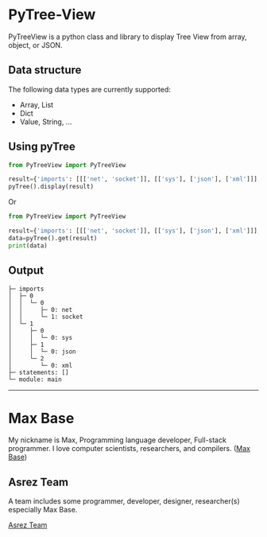 # PyTree-View

PyTreeView is a python class and library to display Tree View from array, object, or JSON.

## Data structure

The following data types are currently supported:

- Array, List
- Dict
- Value, String, ...

## Using pyTree

```python
from PyTreeView import PyTreeView

result={'imports': [[['net', 'socket']], [['sys'], ['json'], ['xml']]], 'statements': [], 'module': 'main'}
pyTree().display(result)
```
Or
```python
from PyTreeView import PyTreeView

result={'imports': [[['net', 'socket']], [['sys'], ['json'], ['xml']]], 'statements': [], 'module': 'main'}
data=pyTree().get(result)
print(data)
```

## Output

```
├─ imports
│  ├─ 0
│  │  └─ 0
│  │     ├─ 0: net
│  │     └─ 1: socket
│  └─ 1
│     ├─ 0
│     │  └─ 0: sys
│     ├─ 1
│     │  └─ 0: json
│     └─ 2
│        └─ 0: xml
├─ statements: []
└─ module: main
```

---------

# Max Base

My nickname is Max, Programming language developer, Full-stack programmer. I love computer scientists, researchers, and compilers. ([Max Base](https://maxbase.org/))

## Asrez Team

A team includes some programmer, developer, designer, researcher(s) especially Max Base.

[Asrez Team](https://www.asrez.com/)

